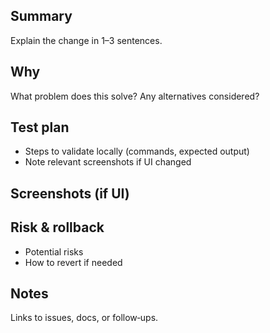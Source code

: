 ## Summary

Explain the change in 1–3 sentences.

## Why

What problem does this solve? Any alternatives considered?

## Test plan

- Steps to validate locally (commands, expected output)
- Note relevant screenshots if UI changed

## Screenshots (if UI)

<!-- drag/drop images here -->

## Risk & rollback

- Potential risks
- How to revert if needed

## Notes

Links to issues, docs, or follow‑ups.

